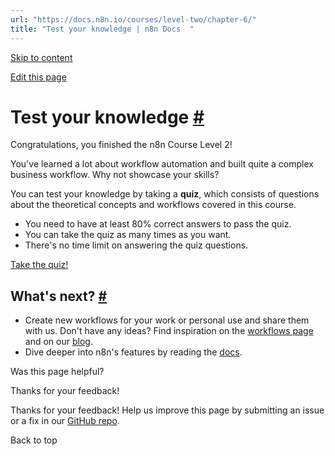 ```yaml
---
url: "https://docs.n8n.io/courses/level-two/chapter-6/"
title: "Test your knowledge | n8n Docs  "
---
```


[Skip to content](https://docs.n8n.io/courses/level-two/chapter-6/#test-your-knowledge)

[Edit this page](https://github.com/n8n-io/n8n-docs/edit/main/docs/courses/level-two/chapter-6.md "Edit this page")

# Test your knowledge [\#](https://docs.n8n.io/courses/level-two/chapter-6/\#test-your-knowledge "Permanent link")

Congratulations, you finished the n8n Course Level 2!

You've learned a lot about workflow automation and built quite a complex business workflow. Why not showcase your skills?

You can test your knowledge by taking a **quiz**, which consists of questions about the theoretical concepts and workflows covered in this course.

- You need to have at least 80% correct answers to pass the quiz.
- You can take the quiz as many times as you want.
- There's no time limit on answering the quiz questions.

[Take the quiz!](https://n8n-community.typeform.com/to/r9hDbytg)

## What's next? [\#](https://docs.n8n.io/courses/level-two/chapter-6/\#whats-next "Permanent link")

- Create new workflows for your work or personal use and share them with us. Don't have any ideas? Find inspiration on the [workflows page](https://n8n.io/workflows) and on our [blog](https://n8n.io/blog/).
- Dive deeper into n8n's features by reading the [docs](https://docs.n8n.io/).

Was this page helpful?






Thanks for your feedback!






Thanks for your feedback! Help us improve this page by submitting an issue or a fix in our [GitHub repo](https://github.com/n8n-io/n8n-docs).


Back to top